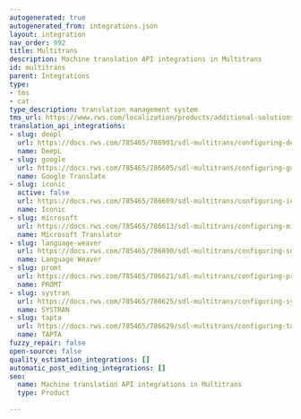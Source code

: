 ```yaml
---
autogenerated: true
autogenerated_from: integrations.json
layout: integration
nav_order: 992
title: Multitrans
description: Machine translation API integrations in Multitrans
id: multitrans
parent: Integrations
type:
- tms
- cat
type_description: translation management system
tms_url: https://www.rws.com/localization/products/additional-solutions/
translation_api_integrations:
- slug: deepl
  url: https://docs.rws.com/785465/786901/sdl-multitrans/configuring-deepl
  name: DeepL
- slug: google
  url: https://docs.rws.com/785465/786605/sdl-multitrans/configuring-google-translate-server
  name: Google Translate
- slug: iconic
  active: false
  url: https://docs.rws.com/785465/786609/sdl-multitrans/configuring-iconic-plugin
  name: Iconic
- slug: microsoft
  url: https://docs.rws.com/785465/786613/sdl-multitrans/configuring-microsoft-translator
  name: Microsoft Translator
- slug: language-weaver
  url: https://docs.rws.com/785465/786890/sdl-multitrans/configuring-sdl-mt-cloud
  name: Language Weaver
- slug: promt
  url: https://docs.rws.com/785465/786621/sdl-multitrans/configuring-promt
  name: PROMT
- slug: systran
  url: https://docs.rws.com/785465/786625/sdl-multitrans/configuring-systran
  name: SYSTRAN
- slug: tapta
  url: https://docs.rws.com/785465/786629/sdl-multitrans/configuring-tapta
  name: TAPTA
fuzzy_repair: false
open-source: false
quality_estimation_integrations: []
automatic_post_editing_integrations: []
seo:
  name: Machine translation API integrations in Multitrans
  type: Product

---
```


